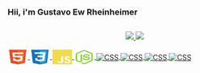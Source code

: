 ### Hii, i'm Gustavo Ew Rheinheimer

##
<div align="center">
  <a href="https://github.com/GustavoE05">
   <a href="https://github-readme-stats.vercel.app/api/pin/?username=GustavoE05&repo=github-readme-stats&theme=midnight-purple">
  <img height="180em" src="https://github-readme-stats.vercel.app/api?username=GustavoE05&show_icons=true&theme=midnight-purple"/>
  <img height="180em" src="https://github-readme-stats.vercel.app/api/top-langs/?username=GustavoE05&layout=compact&langs_count=7&theme=midnight-purple"/>
</div>
     

<div style="display: inline_block"><br>
    <img align="center" alt="Rafa-HTML" height="30" width="40" src="https://raw.githubusercontent.com/devicons/devicon/master/icons/html5/html5-original.svg">
    <img align="center" alt="Rafa-CSS" height="30" width="40" src="https://raw.githubusercontent.com/devicons/devicon/master/icons/css3/css3-original.svg">
    <img align="center" alt="Rafa-Js" height="30" width="40" src="https://raw.githubusercontent.com/devicons/devicon/master/icons/javascript/javascript-plain.svg">
    <img align="center" alt="Rafa-Js" height="30" width="40" src="https://raw.githubusercontent.com/devicons/devicon/master/icons/nodejs/nodejs-original.svg">
    <img align="center" alt="CSS" height="40" width="50" src="https://cdn.jsdelivr.net/gh/devicons/devicon/icons/java/java-original-wordmark.svg" />
    <img align="center" alt="CSS" height="30" width="40" src="https://cdn.jsdelivr.net/gh/devicons/devicon/icons/mysql/mysql-original.svg" />
    <img align="center" alt="CSS" height="30" width="40" src="https://cdn.jsdelivr.net/gh/devicons/devicon/icons/figma/figma-original.svg" />
    <img align="center" alt="CSS" height="30" width="40" src="https://cdn.jsdelivr.net/gh/devicons/devicon/icons/bootstrap/bootstrap-original.svg" />
  </div>
 
  
  ##
